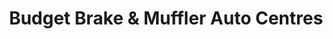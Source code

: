 ---
title: "Budget Brake & Muffler Auto Centres"
url: /kelowna/budget-brake-and-muffler-auto-centres/
shop: car repair
---